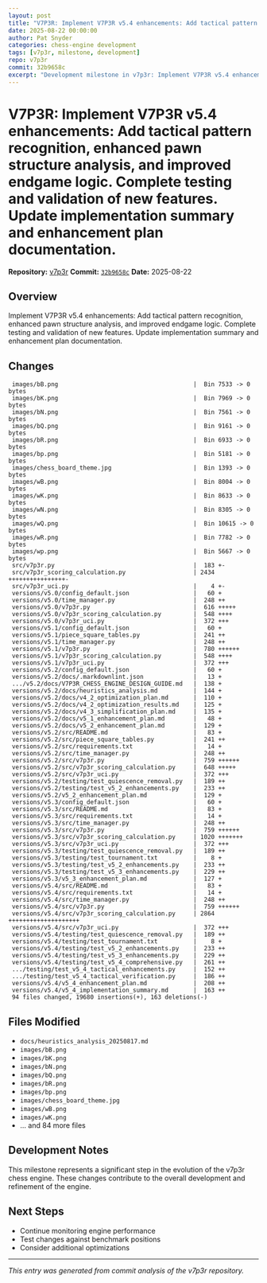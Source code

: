 ```yaml
---
layout: post
title: "V7P3R: Implement V7P3R v5.4 enhancements: Add tactical pattern recognition, enhanced pawn structure analysis, and improved endgame logic. Complete testing and validation of new features. Update implementation summary and enhancement plan documentation."
date: 2025-08-22 00:00:00 
author: Pat Snyder
categories: chess-engine development
tags: [v7p3r, milestone, development]
repo: v7p3r
commit: 32b9658c
excerpt: "Development milestone in v7p3r: Implement V7P3R v5.4 enhancements: Add tactical pattern recognition, enhanced pawn structure analysis, and improved endgame logic. Complete testing and validation of new features. Update implementation summary and enhancement plan documentation."
---
```


# V7P3R: Implement V7P3R v5.4 enhancements: Add tactical pattern recognition, enhanced pawn structure analysis, and improved endgame logic. Complete testing and validation of new features. Update implementation summary and enhancement plan documentation.

**Repository:** [v7p3r](https://github.com/pssnyder/v7p3r)
**Commit:** [`32b9658c`](https://github.com/pssnyder/v7p3r/commit/32b9658ccb27cee3e6bfeb00255f90412d1d6425)
**Date:** 2025-08-22

## Overview

Implement V7P3R v5.4 enhancements: Add tactical pattern recognition, enhanced pawn structure analysis, and improved endgame logic. Complete testing and validation of new features. Update implementation summary and enhancement plan documentation.

## Changes

```
 images/bB.png                                      |  Bin 7533 -> 0 bytes
 images/bK.png                                      |  Bin 7969 -> 0 bytes
 images/bN.png                                      |  Bin 7561 -> 0 bytes
 images/bQ.png                                      |  Bin 9161 -> 0 bytes
 images/bR.png                                      |  Bin 6933 -> 0 bytes
 images/bp.png                                      |  Bin 5181 -> 0 bytes
 images/chess_board_theme.jpg                       |  Bin 1393 -> 0 bytes
 images/wB.png                                      |  Bin 8004 -> 0 bytes
 images/wK.png                                      |  Bin 8633 -> 0 bytes
 images/wN.png                                      |  Bin 8305 -> 0 bytes
 images/wQ.png                                      |  Bin 10615 -> 0 bytes
 images/wR.png                                      |  Bin 7782 -> 0 bytes
 images/wp.png                                      |  Bin 5667 -> 0 bytes
 src/v7p3r.py                                       |  183 +-
 src/v7p3r_scoring_calculation.py                   | 2434 ++++++++++++++++-
 src/v7p3r_uci.py                                   |    4 +-
 versions/v5.0/config_default.json                  |   60 +
 versions/v5.0/time_manager.py                      |  248 ++
 versions/v5.0/v7p3r.py                             |  616 +++++
 versions/v5.0/v7p3r_scoring_calculation.py         |  548 ++++
 versions/v5.0/v7p3r_uci.py                         |  372 +++
 versions/v5.1/config_default.json                  |   60 +
 versions/v5.1/piece_square_tables.py               |  241 ++
 versions/v5.1/time_manager.py                      |  248 ++
 versions/v5.1/v7p3r.py                             |  780 ++++++
 versions/v5.1/v7p3r_scoring_calculation.py         |  548 ++++
 versions/v5.1/v7p3r_uci.py                         |  372 +++
 versions/v5.2/config_default.json                  |   60 +
 versions/v5.2/docs/.markdownlint.json              |   13 +
 .../v5.2/docs/V7P3R_CHESS_ENGINE_DESIGN_GUIDE.md   |  138 +
 versions/v5.2/docs/heuristics_analysis.md          |  144 +
 versions/v5.2/docs/v4_2_optimization_plan.md       |  110 +
 versions/v5.2/docs/v4_2_optimization_results.md    |  125 +
 versions/v5.2/docs/v4_3_simplification_plan.md     |  135 +
 versions/v5.2/docs/v5_1_enhancement_plan.md        |   48 +
 versions/v5.2/docs/v5_2_enhancement_plan.md        |  129 +
 versions/v5.2/src/README.md                        |   83 +
 versions/v5.2/src/piece_square_tables.py           |  241 ++
 versions/v5.2/src/requirements.txt                 |   14 +
 versions/v5.2/src/time_manager.py                  |  248 ++
 versions/v5.2/src/v7p3r.py                         |  759 ++++++
 versions/v5.2/src/v7p3r_scoring_calculation.py     |  648 +++++
 versions/v5.2/src/v7p3r_uci.py                     |  372 +++
 versions/v5.2/testing/test_quiescence_removal.py   |  189 ++
 versions/v5.2/testing/test_v5_2_enhancements.py    |  233 ++
 versions/v5.2/v5_2_enhancement_plan.md             |  129 +
 versions/v5.3/config_default.json                  |   60 +
 versions/v5.3/src/README.md                        |   83 +
 versions/v5.3/src/requirements.txt                 |   14 +
 versions/v5.3/src/time_manager.py                  |  248 ++
 versions/v5.3/src/v7p3r.py                         |  759 ++++++
 versions/v5.3/src/v7p3r_scoring_calculation.py     | 1020 +++++++
 versions/v5.3/src/v7p3r_uci.py                     |  372 +++
 versions/v5.3/testing/test_quiescence_removal.py   |  189 ++
 versions/v5.3/testing/test_tournament.txt          |    8 +
 versions/v5.3/testing/test_v5_2_enhancements.py    |  233 ++
 versions/v5.3/testing/test_v5_3_enhancements.py    |  229 ++
 versions/v5.3/v5_3_enhancement_plan.md             |  127 +
 versions/v5.4/src/README.md                        |   83 +
 versions/v5.4/src/requirements.txt                 |   14 +
 versions/v5.4/src/time_manager.py                  |  248 ++
 versions/v5.4/src/v7p3r.py                         |  759 ++++++
 versions/v5.4/src/v7p3r_scoring_calculation.py     | 2864 ++++++++++++++++++++
 versions/v5.4/src/v7p3r_uci.py                     |  372 +++
 versions/v5.4/testing/test_quiescence_removal.py   |  189 ++
 versions/v5.4/testing/test_tournament.txt          |    8 +
 versions/v5.4/testing/test_v5_2_enhancements.py    |  233 ++
 versions/v5.4/testing/test_v5_3_enhancements.py    |  229 ++
 versions/v5.4/testing/test_v5_4_comprehensive.py   |  261 ++
 .../testing/test_v5_4_tactical_enhancements.py     |  152 ++
 .../testing/test_v5_4_tactical_verification.py     |  186 ++
 versions/v5.4/v5_4_enhancement_plan.md             |  208 ++
 versions/v5.4/v5_4_implementation_summary.md       |  163 ++
 94 files changed, 19680 insertions(+), 163 deletions(-)
```

## Files Modified

- `docs/heuristics_analysis_20250817.md`
- `images/bB.png`
- `images/bK.png`
- `images/bN.png`
- `images/bQ.png`
- `images/bR.png`
- `images/bp.png`
- `images/chess_board_theme.jpg`
- `images/wB.png`
- `images/wK.png`
- ... and 84 more files

## Development Notes

This milestone represents a significant step in the evolution of the v7p3r chess engine. These changes contribute to the overall development and refinement of the engine.

## Next Steps

- Continue monitoring engine performance
- Test changes against benchmark positions
- Consider additional optimizations

---

*This entry was generated from commit analysis of the v7p3r repository.*
